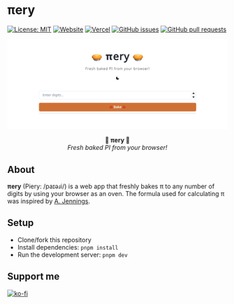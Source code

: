 # πery

[![License: MIT](https://img.shields.io/badge/license-MIT-blue)](LICENSE)
[![Website](https://img.shields.io/website?url=https://piery.vercel.app/)](https://piery.vercel.app/)
[![Vercel](https://vercelbadge.vercel.app/api/richeyphu/piery)](https://piery.vercel.app/)
[![GitHub issues](https://img.shields.io/github/issues/richeyphu/piery)](https://github.com/richeyphu/piery/issues)
[![GitHub pull requests](https://img.shields.io/github/issues-pr/richeyphu/piery)](https://github.com/richeyphu/piery/pulls)

<p align="center">
  <img alt="cover" src="public/img/cover.png">
</p>

<p align="center">
  <b>🥧 πery 🥧</b>
  <br/>
  <i>Fresh baked PI from your browser!</i>
</p>

## About

**πery** (Piery: /paɪəɹi/) is a web app that freshly bakes π to any number of digits by using your browser as an oven. The formula used for calculating π was inspired by [A. Jennings](http://ajennings.net/blog/a-million-digits-of-pi-in-9-lines-of-javascript.html).

## Setup

- Clone/fork this repository
- Install dependencies: `pnpm install`
- Run the development server: `pnpm dev`

## Support me

[![ko-fi](https://ko-fi.com/img/githubbutton_sm.svg)](https://ko-fi.com/I2I56YEGJ)
